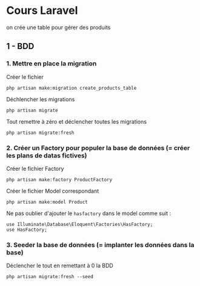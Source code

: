 # Cours Laravel

on crée une table pour gérer des produits

## 1 - BDD

### 1. Mettre en place la migration

Créer le fichier
```
php artisan make:migration create_products_table
```

Déchlencher les migrations
```
php artisan migrate
```

Tout remettre à zéro et déclencher toutes les migrations
```
php artisan migrate:fresh
```

### 2. Créer un Factory pour populer la base de données (= créer les plans de datas fictives)

Créer le fichier Factory
```
php artisan make:factory ProductFactory
```

Créer le fichier Model correspondant
```
php artisan make:model Product
```

Ne pas oublier d'ajouter le `hasfactory` dans le model comme suit : 

```
use Illuminate\Database\Eloquent\Factories\HasFactory;
use HasFactory;
```


### 3. Seeder la base de données (= implanter les données dans la base)

Déclencher le tout en remettant à 0 la BDD
```
php artisan migrate:fresh --seed
```
